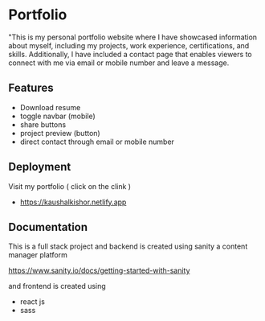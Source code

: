 
# Portfolio 


"This is my personal portfolio website where I have showcased information about myself, including my projects, work experience, certifications, and skills. Additionally, I have included a contact page that enables viewers to connect with me via email or mobile number and leave a message. 


## Features

- Download resume 
- toggle navbar (mobile)
- share buttons
- project preview (button)
- direct contact through email or mobile number


## Deployment

Visit my portfolio ( click on the clink )

 - https://kaushalkishor.netlify.app



## Documentation

This is a full stack project and backend is created using sanity a content manager platform 

https://www.sanity.io/docs/getting-started-with-sanity

and frontend is created using  
 - react js 
 - sass
